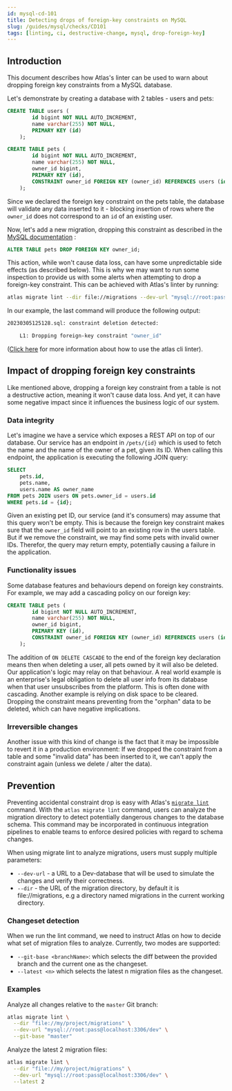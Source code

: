 ```yaml
---
id: mysql-cd-101
title: Detecting drops of foreign-key constraints on MySQL
slug: /guides/mysql/checks/CD101
tags: [linting, ci, destructive-change, mysql, drop-foreign-key]
---
```


## Introduction

This document describes how Atlas's linter can be used to warn about dropping
foreign key constraints from a MySQL database.

Let's demonstrate by creating a database with 2 tables - users and pets:
```sql
CREATE TABLE users (
        id bigint NOT NULL AUTO_INCREMENT,
        name varchar(255) NOT NULL,
        PRIMARY KEY (id)
    );

CREATE TABLE pets (
        id bigint NOT NULL AUTO_INCREMENT,
        name varchar(255) NOT NULL,
        owner_id bigint,
        PRIMARY KEY (id),
        CONSTRAINT owner_id FOREIGN KEY (owner_id) REFERENCES users (id)
    );
```

Since we declared the foreign key constraint on the pets table,
the database will validate any data inserted to it - blocking insertion
of rows where the `owner_id` does not correspond to an `id` of an existing user.

Now, let's add a new migration, dropping this constraint as described in the
[MySQL documentation](https://dev.mysql.com/doc/refman/8.0/en/create-table-foreign-keys.html#:~:text=the%20foreign%20key.-,Dropping%20Foreign%20Key%20Constraints,-You%20can%20drop)
:
```sql
ALTER TABLE pets DROP FOREIGN KEY owner_id;
```

This action, while won't cause data loss, can have some unpredictable side effects
(as described below). This is why we may want to run some inspection to provide us 
with some alerts when attempting to drop a foreign-key constraint.
This can be achieved with Atlas's linter by running:

```bash
atlas migrate lint --dir file://migrations --dev-url "mysql://root:pass@localhost:3306/dev" --latest 1
```

In our example, the last command will produce the following output:
```bash
20230305125128.sql: constraint deletion detected:

	L1: Dropping foreign-key constraint "owner_id"
```

([Click here](/versioned/lint) for more information about how to use the atlas cli linter).

## Impact of dropping foreign key constraints

Like mentioned above, dropping a foreign key constraint from a table is not a destructive
action, meaning it won't cause data loss. And yet, it can have some negative impact since 
it influences the business logic of our system.

### Data integrity

Let's imagine we have a service which exposes a REST API on top of our database.
Our service has an endpoint in `/pets/{id}` which is used to fetch the name and 
the name of the owner of a pet, given its ID.
When calling this endpoint, the application is executing the following JOIN query:

```sql
SELECT
    pets.id,
    pets.name,
    users.name AS owner_name
FROM pets JOIN users ON pets.owner_id = users.id
WHERE pets.id = {id};
```

Given an existing pet ID, our service (and it's consumers) may assume that this
query won't be empty. This is because the foreign key constraint makes sure that
the `owner_id` field will point to an existing row in the users table. But if we
remove the constraint, we may find some pets with invalid owner IDs. Therefor, the 
query may return empty, potentially causing a failure in the application.

### Functionality issues

Some database features and behaviours depend on foreign key constraints. For example,
we may add a cascading policy on our foreign key:

```sql
CREATE TABLE pets (
        id bigint NOT NULL AUTO_INCREMENT,
        name varchar(255) NOT NULL,
        owner_id bigint,
        PRIMARY KEY (id),
        CONSTRAINT owner_id FOREIGN KEY (owner_id) REFERENCES users (id) ON DELETE CASCADE
    );
```

The addition of `ON DELETE CASCADE` to the end of the foreign key declaration means
then when deleting a user, all pets owned by it will also be deleted.
Our application's logic may relay on that behaviour. A real world example
is an enterprise's legal obligation to delete all user info from its database
when that user unsubscribes from the platform. This is often done with cascading.
Another example is relying on disk space to be cleared. Dropping the constraint means
preventing from the "orphan" data to be deleted, which can have negative implications.

### Irreversible changes

Another issue with this kind of change is the fact that it may be impossible to
revert it in a production environment: If we dropped the constraint from a table 
and some "invalid data" has been inserted to it, we can't apply the constraint again
(unless we delete / alter the data).

## Prevention

Preventing accidental constraint drop is easy with Atlas's [`migrate lint`](/versioned/lint)
command. With the `atlas migrate lint` command, users can analyze the migration directory to 
detect potentially dangerous changes to the database schema. This command may be 
incorporated in continuous integration pipelines to enable teams to enforce 
desired policies with regard to schema changes.

When using migrate lint to analyze migrations, users must supply multiple parameters:

* `--dev-url` - a URL to a Dev-database that will be used to simulate the changes and verify their correctness.
* `--dir` - the URL of the migration directory, by default it is file://migrations, e.g a directory named migrations in the current working directory.

### Changeset detection

When we run the lint command, we need to instruct Atlas on how to decide what set of migration files to analyze. 
Currently, two modes are supported:

* `--git-base <branchName>`: which selects the diff between the provided branch and the current one as the changeset.
* `--latest <n>` which selects the latest n migration files as the changeset.

### Examples

Analyze all changes relative to the `master` Git branch:

```bash
atlas migrate lint \
  --dir "file://my/project/migrations" \
  --dev-url "mysql://root:pass@localhost:3306/dev" \
  --git-base "master"
```

Analyze the latest 2 migration files:

```bash
atlas migrate lint \
  --dir "file://my/project/migrations" \
  --dev-url "mysql://root:pass@localhost:3306/dev" \
  --latest 2
```